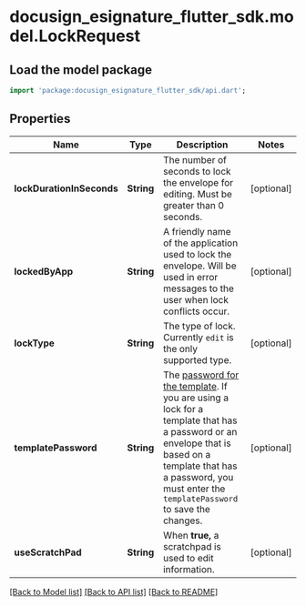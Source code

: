 # docusign_esignature_flutter_sdk.model.LockRequest

## Load the model package
```dart
import 'package:docusign_esignature_flutter_sdk/api.dart';
```

## Properties
Name | Type | Description | Notes
------------ | ------------- | ------------- | -------------
**lockDurationInSeconds** | **String** | The number of seconds to lock the envelope for editing.  Must be greater than 0 seconds. | [optional] 
**lockedByApp** | **String** | A friendly name of the application used to lock the envelope.  Will be used in error messages to the user when lock conflicts occur. | [optional] 
**lockType** | **String** | The type of lock.  Currently `edit` is the only supported type. | [optional] 
**templatePassword** | **String** | The [password for the template](https://support.docusign.com/en/guides/ndse-user-guide-template-passwords). If you are using a lock for a template that has a password or an envelope that is based on a template that has a password, you must enter the `templatePassword` to save the changes. | [optional] 
**useScratchPad** | **String** | When **true,** a scratchpad is used to edit information.   | [optional] 

[[Back to Model list]](../README.md#documentation-for-models) [[Back to API list]](../README.md#documentation-for-api-endpoints) [[Back to README]](../README.md)


